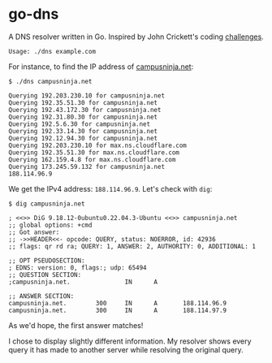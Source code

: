 # go-dns
A DNS resolver written in Go. Inspired by John Crickett's coding [challenges](https://codingchallenges.fyi/challenges/challenge-dns-resolver).

```
Usage: ./dns example.com
```

For instance, to find the IP address of [campusninja.net](campusninja.net):

```
$ ./dns campusninja.net

Querying 192.203.230.10 for campusninja.net
Querying 192.35.51.30 for campusninja.net
Querying 192.43.172.30 for campusninja.net
Querying 192.31.80.30 for campusninja.net
Querying 192.5.6.30 for campusninja.net
Querying 192.33.14.30 for campusninja.net
Querying 192.12.94.30 for campusninja.net
Querying 192.203.230.10 for max.ns.cloudflare.com
Querying 192.35.51.30 for max.ns.cloudflare.com
Querying 162.159.4.8 for max.ns.cloudflare.com
Querying 173.245.59.132 for campusninja.net
188.114.96.9
```

We get the IPv4 address: `188.114.96.9`.
Let's check with `dig`:

```
$ dig campusninja.net

; <<>> DiG 9.18.12-0ubuntu0.22.04.3-Ubuntu <<>> campusninja.net
;; global options: +cmd
;; Got answer:
;; ->>HEADER<<- opcode: QUERY, status: NOERROR, id: 42936
;; flags: qr rd ra; QUERY: 1, ANSWER: 2, AUTHORITY: 0, ADDITIONAL: 1

;; OPT PSEUDOSECTION:
; EDNS: version: 0, flags:; udp: 65494
;; QUESTION SECTION:
;campusninja.net.               IN      A

;; ANSWER SECTION:
campusninja.net.        300     IN      A       188.114.96.9
campusninja.net.        300     IN      A       188.114.97.9
```

As we'd hope, the first answer matches!

I chose to display slightly different information. My resolver shows every query it has made to another server while resolving the original query.